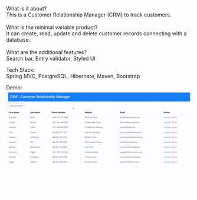 What is it about? <br>
This is a Customer Relationship Manager (CRM) to track customers.
<br><br>
What is the minimal variable product? <br>
It can create, read, update and delete customer records connecting with a database.
<br><br>
What are the additional features? <br>
Search bar, Entry validator, Styled UI

Tech Stack: <br>
Spring MVC, PostgreSQL, Hibernate, Maven, Bootstrap

Demo:
<img src="demo.gif"/>
